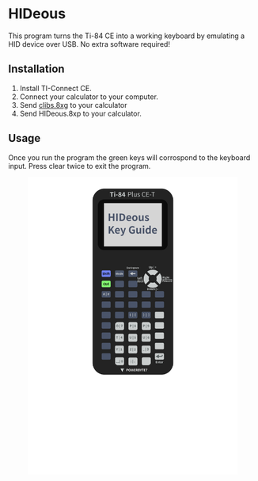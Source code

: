 # HIDeous
This program turns the Ti-84 CE into a working keyboard by emulating a HID device over USB. No extra software required!

## Installation
1. Install TI-Connect CE.
2. Connect your calculator to your computer.
3. Send [clibs.8xg](https://github.com/CE-Programming/libraries/releases/tag/v11.1) to your calculator
4. Send HIDeous.8xp to your calculator.

## Usage
Once you run the program the green keys will corrospond to the keyboard input. Press clear twice to exit the program.

<p align="center">
    <img src="https://raw.githubusercontent.com/Powerbyte7/HIDeous/master/keyguide.svg?sanitize=true"
        height="600">
</p>